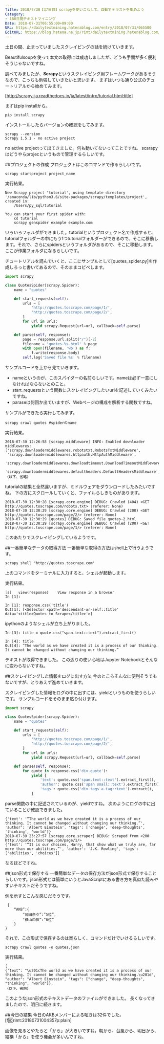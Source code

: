 ```yaml
---
Title: 2018/7/30【37日目】scrapyを使いこなして、自動でテキストを集めよう
Category:
- 180日間テキストマイニング
Date: 2018-07-31T06:55:00+09:00
URL: https://dailytextmining.hatenablog.com/entry/2018/07/31/065500
EditURL: https://blog.hatena.ne.jp/rimt/dailytextmining.hatenablog.com/atom/entry/10257846132606119582
---
```


土日の間、止まっていましたスクレイピングの話を続けていきます。

Beautifulsoupを使って本文の取得には成功しましたが、どうも手間が多く便利そうじゃないですね。

調べてみましたが、<b>Scrapy</b>というスクレイピング用フレームワークがあるそうなので、こっちも勉強していきたいと思います。
まずはいつも通り公式のチュートリアルから始めてみます。

[http://scrapy-ja.readthedocs.io/ja/latest/intro/tutorial.html:title]


まずはpip installから。
```
pip install scrapy
```

インストールしたらバージョンの確認をしてみます。
```
scrapy --version
Scrapy 1.5.1 - no active project
```

no active projectって出てきました。何も動いてないってことですね。
scarapyはどうやらprojecというもので管理するらしいです。

##プロジェクトの作成
プロジェクトはこのコマンドで作るらしいです。
```
scrapy startproject project_name
```
実行結果。
```
New Scrapy project 'tutorial', using template directory '/anaconda/lib/python3.6/site-packages/scrapy/templates/project', created in:
    /Users/py_sql/tutorial

You can start your first spider with:
    cd tutorial
    scrapy genspider example example.com
```

いろいろフォルダができました。tutorialというプロジェクト名で作成すると、tutorialフォルダーの中にもう1つtutorialフォルダーができるので、そこに移動します。それで、さらにspidersというフォルダがあるので、そこに移動します。ここが作業フォルダになるらしいです。

チュートリアルを読んでいくと、ここにサンプルとして[quotes_spider.py]を作成しろっと書いてあるので、そのままコピペします。

```python
import scrapy

class QuotesSpider(scrapy.Spider):
    name = "quotes"

    def start_requests(self):
        urls = [
            'http://quotes.toscrape.com/page/1/',
            'http://quotes.toscrape.com/page/2/',
        ]
        for url in urls:
            yield scrapy.Request(url=url, callback=self.parse)

    def parse(self, response):
        page = response.url.split("/")[-2]
        filename = 'quotes-%s.html' % page
        with open(filename, 'wb') as f:
            f.write(response.body)
        self.log('Saved file %s' % filename)

```

サンプルコードを上から見ていきます。

- nameというのが、このスパイダーの名前らしいです。nameは必ず一意にしなければならないとのこと。
- start_requestsという関数にスクレイピングしたいurlを記述していくみたいですね。
- paraseは何回か出ていますが、Webページの構成を解析する関数ですね。

サンプルができたら実行してみます。

```
scrapy crawl quotes #spiderのname
```

実行結果。

```
2018-07-30 12:26:58 [scrapy.middleware] INFO: Enabled downloader middlewares:
['scrapy.downloadermiddlewares.robotstxt.RobotsTxtMiddleware',
 'scrapy.downloadermiddlewares.httpauth.HttpAuthMiddleware',
 'scrapy.downloadermiddlewares.downloadtimeout.DownloadTimeoutMiddleware',
 'scrapy.downloadermiddlewares.defaultheaders.DefaultHeadersMiddleware',
（以下、省略）
```

tutorialの結果と全然違いますが、ミドルウェアをダウンロードしたみたいですね。
下の方にスクロールしていくと、ファイルらしきものがあります。

```
2018-07-30 12:30:28 [scrapy.core.engine] DEBUG: Crawled (404) <GET http://quotes.toscrape.com/robots.txt> (referer: None)
2018-07-30 12:30:29 [scrapy.core.engine] DEBUG: Crawled (200) <GET http://quotes.toscrape.com/page/2/> (referer: None)
2018-07-30 12:30:29 [quotes] DEBUG: Saved file quotes-2.html
2018-07-30 12:30:29 [scrapy.core.engine] DEBUG: Crawled (200) <GET http://quotes.toscrape.com/page/1/> (referer: None)
```

このあたりでスクレイピングしているようです。

##一番簡単なデータの取得方法
一番簡単な取得の方法はshell上で行うようです。

```
scrapy shell 'http://quotes.toscrape.com'
```
上のコマンドをターミナルに入力すると、シェルが起動します。

実行結果。
```
[s]   view(response)    View response in a browser
In [1]: 

In [1]: response.css('title')
Out[1]: [<Selector xpath='descendant-or-self::title' data='<title>Quotes to Scrape</title>'>]
```

ipythonのようなシェルが立ち上がりました。

```
In [3]: title = quote.css("span.text::text").extract_first()

In [4]: title
Out[4]: “The world as we have created it is a process of our thinking. It cannot be changed without changing our thinking.”
```

テキストが取得できました。
この辺りの使い心地はJupyter Notebookとそんなに変わらないですね。

##スクレイピングした情報をログに出す方法
今のところそんなに便利そうでもないですが、とりあえず進めていきます。

スクレイピングした情報をログの中に出すには、yieldというものを使うらしいです。
サンプルコードをそのまま貼り付けます。

```python
import scrapy

class QuotesSpider(scrapy.Spider):
    name = "quotes"

    def start_requests(self):
        urls = [
            'http://quotes.toscrape.com/page/1/',
            'http://quotes.toscrape.com/page/2/',
        ]
        for url in urls:
            yield scrapy.Request(url=url, callback=self.parse)

    def parse(self, response):
        for quote in response.css('div.quote'):
            yield {
                'text': quote.css('span.text::text').extract_first(),
                'author': quote.css('span small::text').extract_first(),
                'tags': quote.css('div.tags a.tag::text').extract(),
            }
```

parse関数の中に記述されているのが、yieldですね。
次のようにログの中に出ていることが確認できました。

```
{'text': '“The world as we have created it is a process of our thinking. It cannot be changed without changing our thinking.”', 'author': 'Albert Einstein', 'tags': ['change', 'deep-thoughts', 'thinking', 'world']}
2018-07-30 23:27:57 [scrapy.core.scraper] DEBUG: Scraped from <200 http://quotes.toscrape.com/page/1/>
{'text': '“It is our choices, Harry, that show what we truly are, far more than our abilities.”', 'author': 'J.K. Rowling', 'tags': ['abilities', 'choices']}
```

なるほどですね。

##json形式で保存する
一番簡単なデータの保存方法がjson形式で保存することらしいです。json形式とは簡単にいうとJavaScriptにある書き方を真似た読みやすいテキストだそうですね。

例を示すとこんな感じだそうです。
```
 {
	“AKB”:{
		“岡田奈々”:”5位”,
		"横山由依”:”6位”
	}
}
```

それで、この形式で保存するのは楽らしく、コマンドだけでいけるらしいです。

```
scrapy crawl quotes -o quotes.json
```

実行結果。

```
[
{"text": "\u201cThe world as we have created it is a process of our thinking. It cannot be changed without changing our thinking.\u201d", "author": "Albert Einstein", "tags": ["change", "deep-thoughts", "thinking", "world"]},
（以下、省略）
```

このようなjson形式のテキストデータのファイルができました。
長くなってきましたので、明日に続きます。

##今日の結果
今日のAKBメンバーによる呟きは32件でした。
[f:id:rimt:20180731004357p:plain]

画像を見るとやたらと「から」が大きいですね。朝から、台風から、明日から、結構「から」を使う機会が多いんですね。
